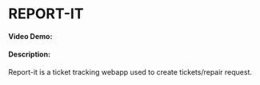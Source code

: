 # REPORT-IT

#### Video Demo: <URL HERE>

#### Description:

Report-it is a ticket tracking webapp used to create tickets/repair request.
